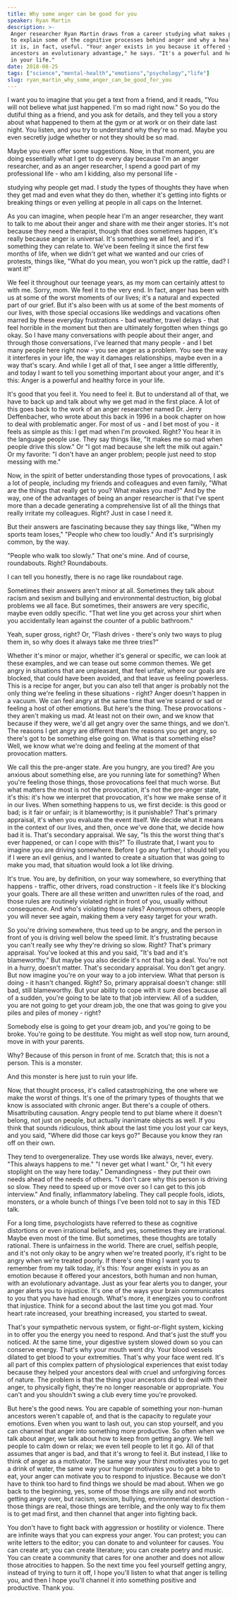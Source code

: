 ```yaml
---
title: Why some anger can be good for you
speaker: Ryan Martin
description: >-
 Anger researcher Ryan Martin draws from a career studying what makes people mad
 to explain some of the cognitive processes behind anger and why a healthy dose of
 it is, in fact, useful. "Your anger exists in you because it offered your
 ancestors an evolutionary advantage," he says. "It's a powerful and healthy force
 in your life."
date: 2018-08-25
tags: ["science","mental-health","emotions","psychology","life"]
slug: ryan_martin_why_some_anger_can_be_good_for_you
---
```


I want you to imagine that you get a text from a friend, and it reads, "You will not
believe what just happened. I'm so mad right now." So you do the dutiful thing as a
friend, and you ask for details, and they tell you a story about what happened to them at
the gym or at work or on their date last night. You listen, and you try to understand why
they're so mad. Maybe you even secretly judge whether or not they should be so mad.

Maybe you even offer some suggestions. Now, in that moment, you are doing essentially what
I get to do every day because I'm an anger researcher, and as an anger researcher, I spend
a good part of my professional life - who am I kidding, also my personal life -

studying why people get mad. I study the types of thoughts they have when they get mad and
even what they do then, whether it's getting into fights or breaking things or even
yelling at people in all caps on the Internet. 

As you can imagine, when people hear I'm an anger researcher, they want to talk to me
about their anger and share with me their anger stories. It's not because they need a
therapist, though that does sometimes happen, it's really because anger is universal. It's
something we all feel, and it's something they can relate to. We've been feeling it since
the first few months of life, when we didn't get what we wanted and our cries of protests,
things like, "What do you mean, you won't pick up the rattle, dad? I want it!"

We feel it throughout our teenage years, as my mom can certainly attest to with me. Sorry,
mom. We feel it to the very end. In fact, anger has been with us at some of the worst
moments of our lives; it's a natural and expected part of our grief. But it's also been
with us at some of the best moments of our lives, with those special occasions like
weddings and vacations often marred by these everyday frustrations - bad weather, travel
delays - that feel horrible in the moment but then are ultimately forgotten when things go
okay. So I have many conversations with people about their anger, and through those
conversations, I've learned that many people - and I bet many people here right now - you
see anger as a problem. You see the way it interferes in your life, the way it damages
relationships, maybe even in a way that's scary. And while I get all of that, I see anger
a little differently, and today I want to tell you something important about your anger,
and it's this: Anger is a powerful and healthy force in your life.

It's good that you feel it. You need to feel it. But to understand all of that, we have to
back up and talk about why we get mad in the first place. A lot of this goes back to the
work of an anger researcher named Dr. Jerry Deffenbacher, who wrote about this back in
1996 in a book chapter on how to deal with problematic anger. For most of us - and I bet
most of you - it feels as simple as this: I get mad when I'm provoked. Right? You hear it
in the language people use. They say things like, "It makes me so mad when people drive
this slow." Or "I got mad because she left the milk out again." Or my favorite: "I don't
have an anger problem; people just need to stop messing with me." 

Now, in the spirit of better understanding those types of provocations, I ask a lot of
people, including my friends and colleagues and even family, "What are the things that
really get to you? What makes you mad?" And by the way, one of the advantages of being an
anger researcher is that I've spent more than a decade generating a comprehensive list of
all the things that really irritate my colleagues. Right? Just in case I need it.

But their answers are fascinating because they say things like, "When my sports team
loses," "People who chew too loudly." And it's surprisingly common, by the way.

"People who walk too slowly." That one's mine. And of course, roundabouts. Right?
Roundabouts. 

I can tell you honestly, there is no rage like roundabout rage. 

Sometimes their answers aren't minor at all. Sometimes they talk about racism and sexism
and bullying and environmental destruction, big global problems we all face. But
sometimes, their answers are very specific, maybe even oddly specific. "That wet line you
get across your shirt when you accidentally lean against the counter of a public
bathroom." 

Yeah, super gross, right? Or, "Flash drives - there's only two ways to plug them in, so
why does it always take me three tries?" 

Whether it's minor or major, whether it's general or specific, we can look at these
examples, and we can tease out some common themes. We get angry in situations that are
unpleasant, that feel unfair, where our goals are blocked, that could have been avoided,
and that leave us feeling powerless. This is a recipe for anger, but you can also tell
that anger is probably not the only thing we're feeling in these situations - right? Anger
doesn't happen in a vacuum. We can feel angry at the same time that we're scared or sad or
feeling a host of other emotions. But here's the thing. These provocations - they aren't
making us mad. At least not on their own, and we know that because if they were, we'd all
get angry over the same things, and we don't. The reasons I get angry are different than
the reasons you get angry, so there's got to be something else going on. What is that
something else? Well, we know what we're doing and feeling at the moment of that
provocation matters.

We call this the pre-anger state. Are you hungry, are you tired? Are you anxious about
something else, are you running late for something? When you're feeling those things,
those provocations feel that much worse. But what matters the most is not the provocation,
it's not the pre-anger state, it's this: it's how we interpret that provocation, it's how
we make sense of it in our lives. When something happens to us, we first decide: is this
good or bad; is it fair or unfair; is it blameworthy; is it punishable? That's primary
appraisal, it's when you evaluate the event itself. We decide what it means in the context
of our lives, and then, once we've done that, we decide how bad it is. That's secondary
appraisal. We say, "Is this the worst thing that's ever happened, or can I cope with
this?" To illustrate that, I want you to imagine you are driving somewhere. Before I go
any further, I should tell you if I were an evil genius, and I wanted to create a
situation that was going to make you mad, that situation would look a lot like
driving.

It's true. You are, by definition, on your way somewhere, so everything that happens -
traffic, other drivers, road construction - it feels like it's blocking your goals. There
are all these written and unwritten rules of the road, and those rules are routinely
violated right in front of you, usually without consequence. And who's violating those
rules? Anonymous others, people you will never see again, making them a very easy target
for your wrath. 

So you're driving somewhere, thus teed up to be angry, and the person in front of you is
driving well below the speed limit. It's frustrating because you can't really see why
they're driving so slow. Right? That's primary appraisal. You've looked at this and you
said, "It's bad and it's blameworthy." But maybe you also decide it's not that big a deal.
You're not in a hurry, doesn't matter. That's secondary appraisal. You don't get angry.
But now imagine you're on your way to a job interview. What that person is doing - it
hasn't changed. Right? So, primary appraisal doesn't change: still bad, still blameworthy.
But your ability to cope with it sure does because all of a sudden, you're going to be
late to that job interview. All of a sudden, you are not going to get your dream job, the
one that was going to give you piles and piles of money - right? 

Somebody else is going to get your dream job, and you're going to be broke. You're going
to be destitute. You might as well stop now, turn around, move in with your parents.

Why? Because of this person in front of me. Scratch that; this is not a person. This is a
monster. 

And this monster is here just to ruin your life. 

Now, that thought process, it's called catastrophizing, the one where we make the worst of
things. It's one of the primary types of thoughts that we know is associated with chronic
anger. But there's a couple of others. Misattributing causation. Angry people tend to put
blame where it doesn't belong, not just on people, but actually inanimate objects as well.
If you think that sounds ridiculous, think about the last time you lost your car keys, and
you said, "Where did those car keys go?" Because you know they ran off on their own.

They tend to overgeneralize. They use words like always, never, every. "This always
happens to me." "I never get what I want." Or, "I hit every stoplight on the way here
today." Demandingness - they put their own needs ahead of the needs of others. "I don't
care why this person is driving so slow. They need to speed up or move over so I can get
to this job interview." And finally, inflammatory labeling. They call people fools,
idiots, monsters, or a whole bunch of things I've been told not to say in this TED talk.

For a long time, psychologists have referred to these as cognitive distortions or even
irrational beliefs, and yes, sometimes they are irrational. Maybe even most of the time.
But sometimes, these thoughts are totally rational. There is unfairness in the world.
There are cruel, selfish people, and it's not only okay to be angry when we're treated
poorly, it's right to be angry when we're treated poorly. If there's one thing I want you
to remember from my talk today, it's this: Your anger exists in you as an emotion because
it offered your ancestors, both human and non human, with an evolutionary advantage. Just
as your fear alerts you to danger, your anger alerts you to injustice. It's one of the
ways your brain communicates to you that you have had enough. What's more, it energizes
you to confront that injustice. Think for a second about the last time you got mad. Your
heart rate increased, your breathing increased, you started to sweat.

That's your sympathetic nervous system, or fight-or-flight system, kicking in to offer you
the energy you need to respond. And that's just the stuff you noticed. At the same time,
your digestive system slowed down so you can conserve energy. That's why your mouth went
dry. Your blood vessels dilated to get blood to your extremities. That's why your face
went red. It's all part of this complex pattern of physiological experiences that exist
today because they helped your ancestors deal with cruel and unforgiving forces of nature.
The problem is that the thing your ancestors did to deal with their anger, to physically
fight, they're no longer reasonable or appropriate. You can't and you shouldn't swing a
club every time you're provoked. 

But here's the good news. You are capable of something your non-human ancestors weren't
capable of, and that is the capacity to regulate your emotions. Even when you want to lash
out, you can stop yourself, and you can channel that anger into something more productive.
So often when we talk about anger, we talk about how to keep from getting angry. We tell
people to calm down or relax; we even tell people to let it go. All of that assumes that
anger is bad, and that it's wrong to feel it. But instead, I like to think of anger as a
motivator. The same way your thirst motivates you to get a drink of water, the same way
your hunger motivates you to get a bite to eat, your anger can motivate you to respond to
injustice. Because we don't have to think too hard to find things we should be mad about.
When we go back to the beginning, yes, some of those things are silly and not worth
getting angry over, but racism, sexism, bullying, environmental destruction - those things
are real, those things are terrible, and the only way to fix them is to get mad first, and
then channel that anger into fighting back.

You don't have to fight back with aggression or hostility or violence. There are infinite
ways that you can express your anger. You can protest; you can write letters to the
editor; you can donate to and volunteer for causes. You can create art; you can create
literature; you can create poetry and music. You can create a community that cares for one
another and does not allow those atrocities to happen. So the next time you feel yourself
getting angry, instead of trying to turn it off, I hope you'll listen to what that anger
is telling you, and then I hope you'll channel it into something positive and productive.
Thank you. 

<!--
ad_duration=0
event="TEDxFondduLac"
external_start_time=0
intro_duration=0
is_subtitle_required="False"
is_talk_featured="False"
language="en"
language_swap="False"
native_language="en"
number_of_related_talks=6
number_of_speakers=1
number_of_subtitled_videos=0
number_of_tags=5
number_of_talk_download_languages=7
number_of_talk_more_resources=0
number_of_talk_recommendations=0
number_of_talks_take_actions=0
post_ad_duration=0
published_timestamp="2018-09-11 16:00:49"
recording_date="2018-08-25"
speaker_description="Psychologist"
speaker_is_published=1
speaker_name="Ryan Martin"
talk_name="Why some anger can be good for you"
talks_tags=["science","mental-health","emotions","psychology","life"]
url_photo_speaker="https://pe.tedcdn.com/images/ted/9bb130ccea0c943bcedca8b650bab34bdbce258b_254x191.jpg"
url_photo_talk="https://s3.amazonaws.com/talkstar-photos/uploads/0dd3c629-037d-4600-8b54-924766ef55d3/Ryan+Martin.001.jpeg"
url_webpage="https://www.ted.com/talks/ryan_martin_why_some_anger_can_be_good_for_you"
video_type_name="TEDx Talk"
-->